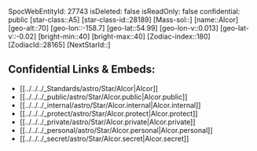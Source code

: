 ﻿---
location: [54.99,158.7,70]
type: Star
tags:
- astro/Star

---
SpocWebEntityId: 27743
isDeleted: false
isReadOnly: false
confidential: public
[star-class::A5]
[star-class-id::28189]
[Mass-sol::]
[name::Alcor]
[geo-alt::70]
[geo-lon::-158.7]
[geo-lat::54.99]
[geo-lon-v::0.013]
[geo-lat-v::-0.02]
[bright-min::40]
[bright-max::40]
[Zodiac-index::180]
[ZodiacId::28165]
[NextStarId::]



## Confidential Links & Embeds: 
- [[../../../_Standards/astro/Star/Alcor|Alcor]] 
- [[../../../_public/astro/Star/Alcor.public|Alcor.public]] 
- [[../../../_internal/astro/Star/Alcor.internal|Alcor.internal]] 
- [[../../../_protect/astro/Star/Alcor.protect|Alcor.protect]] 
- [[../../../_private/astro/Star/Alcor.private|Alcor.private]] 
- [[../../../_personal/astro/Star/Alcor.personal|Alcor.personal]] 
- [[../../../_secret/astro/Star/Alcor.secret|Alcor.secret]]

